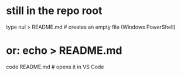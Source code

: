 # still in the repo root
type nul > README.md           # creates an empty file (Windows PowerShell)
# or: echo > README.md
code README.md                 # opens it in VS Code
